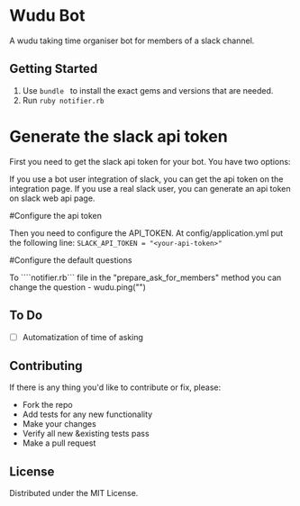# Wudu Bot

A wudu taking time organiser bot for members of a slack channel.



## Getting Started

1. Use ```bundle ``` to install the exact gems and versions that are needed. 
2. Run ``` ruby notifier.rb ```

# Generate the slack api token

First you need to get the slack api token for your bot. You have two options:

If you use a bot user integration of slack, you can get the api token on the integration page.
If you use a real slack user, you can generate an api token on slack web api page.


#Configure the api token

Then you need to configure the API_TOKEN. At config/application.yml put the following line:
```SLACK_API_TOKEN = "<your-api-token>"```


#Configure the default questions

To  ````notifier.rb``` file in the "prepare_ask_for_members" method you can change the question - 
  wudu.ping("<Your question>") 

## To Do
- [ ] Automatization of time of asking

## Contributing

If there is any thing you'd like to contribute or fix, please:

- Fork the repo
- Add tests for any new functionality
- Make your changes
- Verify all new &existing tests pass
- Make a pull request


## License

Distributed under the MIT License.